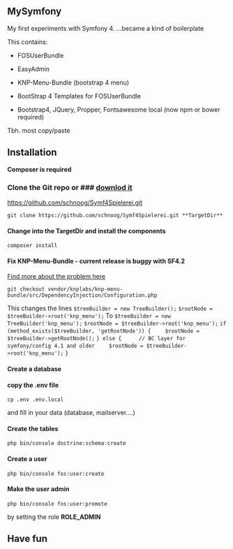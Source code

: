 ## MySymfony

My first experiments with Symfony 4.
...became a kind of boilerplate

This contains:

- FOSUserBundle

- EasyAdmin

- KNP-Menu-Bundle (bootstrap 4 menu)

- BootStrap 4 Templates for FOSUserBundle

- Bootstrap4, JQuery, Propper, Fontsawesome local (now npm or bower required)


Tbh. most copy/paste

## Installation



**Composer is required**



### Clone the Git repo or ### [downlod it](http://https://github.com/schnoog/Symf4Spielerei/archive/master.zip) 

https://github.com/schnoog/Symf4Spielerei.git

`git clone https://github.com/schnoog/Symf4Spielerei.git **TargetDir**`



#### Change into the TargetDir and install the components ####

`composer install`


#### Fix KNP-Menu-Bundle  - current release is buggy with SF4.2 ####
[Find more about the problem here](https://github.com/KnpLabs/KnpMenuBundle/pull/396)

`git checkout vendor/knplabs/knp-menu-bundle/src/DependencyInjection/Configuration.php`

This changes the lines 
`$treeBuilder = new TreeBuilder();`
`$rootNode = $treeBuilder->root('knp_menu');`
To
`$treeBuilder = new TreeBuilder('knp_menu');`
`$rootNode = $treeBuilder->root('knp_menu');`
`if (method_exists($treeBuilder, 'getRootNode')) {`
`    $rootNode = $treeBuilder->getRootNode();`
`} else {`
`     // BC layer for symfony/config 4.1 and older`
`    $rootNode = $treeBuilder->root('knp_menu');`
`}`

#### Create a database ####

#### copy the .env file ####

`cp .env .env.local`

and fill in your data (database, mailserver....)


#### Create the tables ####

`php bin/console doctrine:schema:create`


#### Create a user ####

`php bin/console fos:user:create`

#### Make the user admin ####

`php bin/console fos:user:promote`

by setting the role **ROLE_ADMIN**

## Have fun ##

